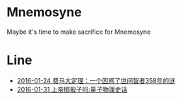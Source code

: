 # Mnemosyne
Maybe it's time to make sacrifice for Mnemosyne

# Line

* [2016-01-24 费马大定理：一个困惑了世间智者358年的谜](http://www.amazon.cn/gp/product/B00IX67JJ8?ref_=cm_cr_ryp_prd_ttl_sol_1)
* [2016-01-31 上帝掷骰子吗:量子物理史话](http://www.amazon.cn/gp/product/B009P4OZWG?psc=1&ref_=oh_aui_d_detailpage_o01_)